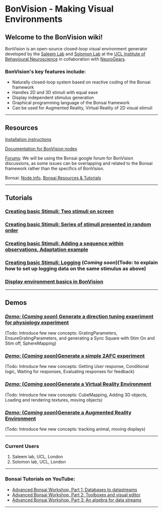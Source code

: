 # BonVision   -    Making Visual Environments

## Welcome to the BonVision wiki!

BonVision is an open-source closed-loop visual environment generator developed by the [Saleem Lab](www.saleemlab.com) and [Solomon Lab](www.solomonlab.info) at the [UCL Institute of Behavioural Neuroscience](http://www.ibn.ucl.ac.uk/) in collaboration with [NeuroGears](https://neurogears.org/).

### BonVision's key features include:
* Naturally closed-loop system based on reactive coding of the Bonsai framework
* Handles 2D and 3D stimuli with equal ease
* Display independent stimulus generation
* Graphical programming language of the Bonsai framework
* Can be used for Augmented Reality, Virtual Reality of 2D visual stimuli

***
## Resources
[Installation instructions](../docs/Requirements-&-Installation)

[Documentation for BonVision nodes](../docs/Documentation/BonVision-nodes)

[Forums](https://groups.google.com/forum/#!forum/bonsai-users): We will be using the Bonsai google forum for BonVision discussions, as some issues can be overlapping and related to the Bonsai framework rather than the specifics of BonVision.

Bonsai: [Node info](https://bonsai-rx.org//docs/observables/), [Bonsai Resources & Tutorials](https://bonsai-rx.org//resources/)

***
## Tutorials

### [Creating basic Stimuli: Two stimuli on screen](../docs/Tutorials/Creating-Basic-Stimuli)

### [Creating basic Stimuli: Series of stimuli presented in random order](../docs/Tutorials/Creating-basic-Stimuli:-Series-of-stimuli)

### [Creating basic Stimuli: Adding a sequence within observations, Adaptation example](../docs/Tutorials/Creating-basic-Stimuli:-Adding-a-sequence-within-observations)

### [Creating basic Stimuli: Logging](../docs/Tutorials/Creating-basic-Stimuli:-Logging) (_Coming soon_)(Todo: to explain how to set up logging data on the same stimulus as above)

### [Display environment basics in BonVision](../docs/Tutorials/Display-Environment-basics) <WIP>

***
## Demos

### [_Demo:_  (_Coming soon_) Generate a direction tuning experiment for physiology experiment](../docs/Demo:-Physiology)

(Todo: Introduce few new concepts: GratingParameters, EnsureGratingParameters, and generating a Sync Square with Stim On and Stim off, SphereMapping)
### [_Demo:_ (_Coming soon_)Generate a simple 2AFC experiment](../docs/Demo:-2AFC)

(Todo: Introduce few new concepts: Getting User response, Conditional logic, Waiting for responses, Evaluating responses for feedback)

### [_Demo:_ (_Coming soon_)Generate a Virtual Reality Environment](../docs/Demo:-Virtual-Reality)

(Todo: Introduce few new concepts: CubeMapping, Adding 3D objects, Loading and rendering textures, moving objects)

### [_Demo:_ (_Coming soon_)Generate a Augmented Reality Environment](../docs/Demo:-Augmented-Reality)

(Todo: Introduce few new concepts: tracking animal, moving displays)

***
### Current Users
1. Saleem lab, UCL, London
2. Solomon lab, UCL, London

***
### Bonsai Tutorials on YouTube:
* [Advanced Bonsai Workshop, Part 1: Databases to datastreams](https://www.youtube.com/watch?v=I8qwJXVghQ0&t=2s)
* [Advanced Bonsai Workshop, Part 2: Toolboxes and visual editor](https://www.youtube.com/watch?v=orQRlms2yhA)
* [Advanced Bonsai Workshop, Part 3: An algebra for data streams](https://www.youtube.com/watch?v=jdHrBDHmDXE)

 
***